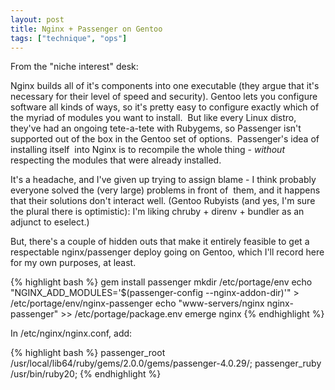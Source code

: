 ```yaml
---
layout: post
title: Nginx + Passenger on Gentoo
tags: ["technique", "ops"]
---
```

From the "niche interest" desk:

Nginx builds all of it's components into one executable (they argue that it's
necessary for their level of speed and security). Gentoo lets you configure
software all kinds of ways, so it's pretty easy to configure exactly which of
the myriad of modules you want to install.  But like every Linux distro,
they've had an ongoing tete-a-tete with Rubygems, so Passenger isn't supported
out of the box in the Gentoo set of options.  Passenger's idea of installing
itself  into Nginx is to recompile the whole thing
- *without* respecting the modules that were already installed.

It's a headache, and I've given up trying to assign blame - I think probably
everyone solved the (very large) problems in front of  them, and it happens
that their solutions don't interact well. (Gentoo Rubyists (and yes, I'm sure
the plural there is optimistic): I'm liking chruby + direnv + bundler as an
adjunct to eselect.)

But, there's a couple of hidden outs that make it entirely feasible to get a
respectable nginx/passenger deploy going on Gentoo, which I'll record here for
my own purposes, at least.


{% highlight bash %}
gem install passenger
mkdir /etc/portage/env
echo "NGINX_ADD_MODULES='$(passenger-config --nginx-addon-dir)'" > /etc/portage/env/nginx-passenger
echo "www-servers/nginx nginx-passenger" >> /etc/portage/package.env
emerge nginx
{% endhighlight %}

In /etc/nginx/nginx.conf, add:

{% highlight bash %}
passenger_root /usr/local/lib64/ruby/gems/2.0.0/gems/passenger-4.0.29/;
passenger_ruby /usr/bin/ruby20;
{% endhighlight %}
